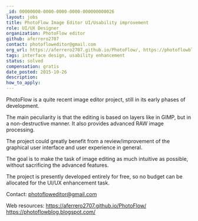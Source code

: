```yaml
---
_id: 00000000-0000-0000-0000-000000000026
layout: jobs
title: PhotoFlow Image Editor UI/Usability improvement
role: UI/UX Designer
organization: PhotoFlow editor
github: aferrero2707
contact: photofloweditor@gmail.com
org_url: https://aferrero2707.github.io/PhotoFlow/, https://photoflowblog.blogspot.com/
tags: interface design, usability enhancement
status: solved
compensation: gratis
date_posted: 2015-10-26
description:
how_to_apply:
---
```

PhotoFlow is a quite recent image editor project, still in its early phases of development.

The main peculiarity is that the editing is based on layers like in GIMP, but in a non-destructive manner. It also provides advanced RAW image processing.

The project could greatly benefit from a review/improvement of the graphical user interface and user experience in general.

The goal is to make the task of image editing as much intuitive as possible, without sacrificing the advanced features.

The project is presently developed entirely for free, so no budget can be allocated for the UI/UX enhancement task.

Contact: photofloweditor@gmail.com

Web resources:
https://aferrero2707.github.io/PhotoFlow/
https://photoflowblog.blogspot.com/

